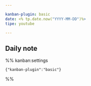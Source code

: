 ```yaml
---

kanban-plugin: basic
date: <% tp.date.now("YYYY-MM-DD")%>
tipe: youtube

---
```


## Daily note





%% kanban:settings
```
{"kanban-plugin":"basic"}
```
%%